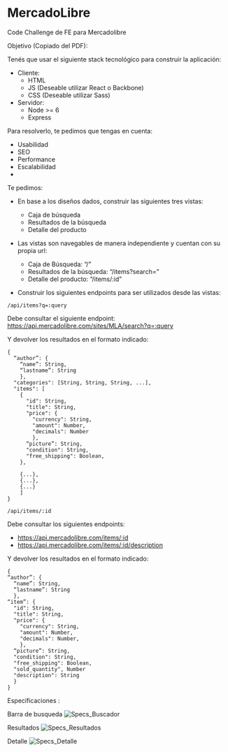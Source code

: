 # MercadoLibre
Code Challenge de FE para Mercadolibre


Objetivo (Copiado del PDF):

Tenés que usar el siguiente stack tecnológico para construir la aplicación: 
  - Cliente:
    - HTML
    - JS (Deseable utilizar React o Backbone)
    - CSS (Deseable utilizar Sass)
  - Servidor:
    - Node >= 6
    - Express

Para resolverlo, te pedimos que tengas en cuenta:
  - Usabilidad
  - SEO
  - Performance 
  - Escalabilidad
  - 
Te pedimos:
  - En base a los diseños dados, construir las siguientes tres vistas:
    - Caja de búsqueda
    - Resultados de la búsqueda
    - Detalle del producto
  - Las vistas son navegables de manera independiente y cuentan con su propia url:
    - Caja de Búsqueda: “/”
    - Resultados de la búsqueda: “/items?search=”
    - Detalle del producto: “/items/:id”

  - Construir los siguientes endpoints para ser utilizados desde las vistas: 

```
/api/items?q=​:query

```
    
Debe consultar el siguiente endpoint: https://api.mercadolibre.com/sites/MLA/search?q=:query

Y devolver los resultados en el formato indicado:
   
```
{
  “author”: {
    “name”: String, 
    “lastname”: String 
    },
  "categories": [String, String, String, ...], 
  "items": [
    { 
      "id": String, 
      "title": String, 
      "price": {
        "currency": String, 
        "amount": Number, 
        "decimals": Number
        },
      “picture”: String, 
      "condition": String, 
      "free_shipping": Boolean,
    }, 
        
    {...}, 
    {...}, 
    {...}  
    ]
}
 ```        

```
/api/items/:id
```


Debe consultar los siguientes endpoints:
   
- https://api.mercadolibre.com/items/:id
- https://api.mercadolibre.com/items/:id/description
   
Y devolver los resultados en el formato indicado:
```
{
“author”: {
  “name”: String,
  “lastname”: String 
  },
“item”: {
  "id": String, 
  "title": String,
  "price": {
    "currency": String, 
    "amount": Number, 
    "decimals": Number,
    },
  “picture”: String,
  "condition": String, 
  "free_shipping": Boolean, 
  "sold_quantity", Number 
  "description": String
  } 
}
```




Especificaciones :

Barra de busqueda
![Specs_Buscador](https://user-images.githubusercontent.com/48955312/167502603-b579975d-c05f-4520-8005-f4a21c402616.png)

Resultados
![Specs_Resultados](https://user-images.githubusercontent.com/48955312/167502636-7e231d9c-a39b-4809-bb81-09c478d5a485.png)

Detalle
![Specs_Detalle](https://user-images.githubusercontent.com/48955312/167502626-efa12f15-08e3-4d92-9ac8-408e4c97a429.png)


